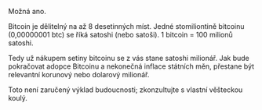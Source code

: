 Možná ano.

Bitcoin je dělitelný na až 8 desetinných míst. Jedné stomiliontině bitcoinu (0,00000001 btc) se říká satoshi (nebo satoši). 1 bitcoin = 100 milionů satoshi.

Tedy už nákupem setiny bitcoinu se z vás stane satoshi milionář. Jak bude pokračovat adopce Bitcoinu a nekonečná inflace státních měn, přestane být relevantní korunový nebo dolarový milionář.

Toto není zaručený výklad budoucnosti; zkonzultujte s vlastní věšteckou koulý.
